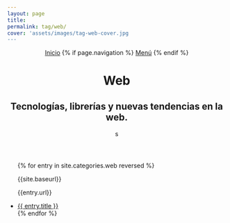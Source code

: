 ```yaml
---
layout: page
title:
permalink: tag/web/
cover: 'assets/images/tag-web-cover.jpg
---
```


<header class="main-header tag-head" style="background-image: url({{site.baseurl}}{{cover}})">
    <nav class="main-nav overlay clearfix">
        <a class="home-button icon-arrow-left" href="/"><span class="word">Inicio</span></a>
        {% if page.navigation %}
            <a class="menu-button icon-menu" href="#"><span class="word">Menú</span></a>
        {% endif %}
    </nav>
    <div class="post-bg-adjust"></div>
    <div class="vertical">
        <div class="main-header-content inner">
            <h1 class="page-title">Web</h1>
            <h2 class="page-description">
                Tecnologías, librerías y nuevas tendencias en la web.
            </h2>
        </div>s
    </div>
</header>

  <ul>
  {% for entry in site.categories.web reversed %}
    <article class="tutorial">
      <p>{{site.baseurl}}</p>
      <p>{{entry.url}}</p>
      <li><a href="../..{{ entry.url }}">{{ entry.title }}</a></li>
    </article>
  {% endfor %}
  </ul>
